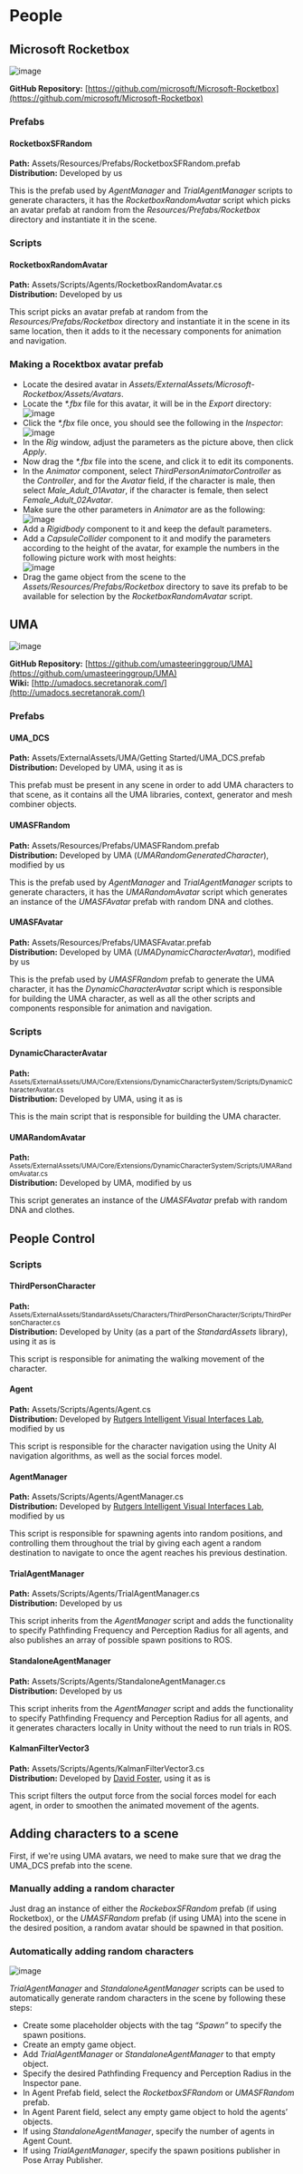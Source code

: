 # People

## Microsoft Rocketbox

![image](images/rocketbox-avatars.png)

**GitHub Repository:** [https://github.com/microsoft/Microsoft-Rocketbox](https://github.com/microsoft/Microsoft-Rocketbox)

### Prefabs

#### RocketboxSFRandom

**Path:** Assets/Resources/Prefabs/RocketboxSFRandom.prefab  
**Distribution:** Developed by us

This is the prefab used by *AgentManager* and *TrialAgentManager* scripts to generate characters, it has the 
*RocketboxRandomAvatar* script which picks an avatar prefab at random from the *Resources/Prefabs/Rocketbox* directory and instantiate it in the scene.

### Scripts

#### RocketboxRandomAvatar

**Path:** Assets/Scripts/Agents/RocketboxRandomAvatar.cs  
**Distribution:** Developed by us

This script picks an avatar prefab at random from the *Resources/Prefabs/Rocketbox* directory and instantiate it in the scene in its same location, then it adds to it the necessary components for animation and navigation.

### Making a Rocektbox avatar prefab

- Locate the desired avatar in *Assets/ExternalAssets/Microsoft-Rocketbox/Assets/Avatars*.
- Locate the *\*.fbx* file for this avatar, it will be in the *Export* directory:  
![image](images/avatar-export-dir.png)
- Click the *\*.fbx* file once, you should see the following in the *Inspector*:  
![image](images/fbx-file-inspector.png)
- In the *Rig* window, adjust the parameters as the picture above, then click *Apply*.
- Now drag the *\*.fbx* file into the scene, and click it to edit its components.
- In the *Animator* component, select *ThirdPersonAnimatorController* as the *Controller*, and for the *Avatar* field, if the character is male, then select *Male_Adult_01Avatar*, if the character is female, then select *Female_Adult_02Avatar*.
- Make sure the other parameters in *Animator* are as the following:  
![image](images/animator-inspector.png)
- Add a *Rigidbody* component to it and keep the default parameters.
- Add a *CapsuleCollider* component to it and modify the parameters according to the height of the avatar, for example the numbers in the following picture work with most heights:  
![image](images/capsule-inspector.png)
- Drag the game object from the scene to the *Assets/Resources/Prefabs/Rocketbox* directory to save its prefab to be available for selection by the *RocketboxRandomAvatar* script.




## UMA

![image](images/uma-avatars.png)

**GitHub Repository:** [https://github.com/umasteeringgroup/UMA](https://github.com/umasteeringgroup/UMA)  
**Wiki:** [http://umadocs.secretanorak.com/](http://umadocs.secretanorak.com/)

### Prefabs

#### UMA_DCS

**Path:** Assets/ExternalAssets/UMA/Getting Started/UMA_DCS.prefab  
**Distribution:** Developed by UMA, using it as is

This prefab must be present in any scene in order to add UMA characters to that scene, as it contains all the UMA libraries, context, generator and mesh combiner objects.

#### UMASFRandom

**Path:** Assets/Resources/Prefabs/UMASFRandom.prefab  
**Distribution:** Developed by UMA (*UMARandomGeneratedCharacter*), modified by us

This is the prefab used by *AgentManager* and *TrialAgentManager* scripts to generate characters, it has the *UMARandomAvatar* script which generates an instance of the *UMASFAvatar* prefab with random DNA and clothes.

#### UMASFAvatar

**Path:** Assets/Resources/Prefabs/UMASFAvatar.prefab  
**Distribution:** Developed by UMA (*UMADynamicCharacterAvatar*), modified by us

This is the prefab used by *UMASFRandom* prefab to generate the UMA character, it has the *DynamicCharacterAvatar* script which is responsible for building the UMA character, as well as all the other scripts and components responsible for animation and navigation.

### Scripts

#### DynamicCharacterAvatar

**Path:** <small>Assets/ExternalAssets/UMA/Core/Extensions/DynamicCharacterSystem/Scripts/DynamicCharacterAvatar.cs</small>  
**Distribution:** Developed by UMA, using it as is

This is the main script that is responsible for building the UMA character.

#### UMARandomAvatar

**Path:** <small>Assets/ExternalAssets/UMA/Core/Extensions/DynamicCharacterSystem/Scripts/UMARandomAvatar.cs</small>  
**Distribution:** Developed by UMA, modified by us

This script generates an instance of the *UMASFAvatar* prefab with random DNA and clothes.



## People Control

### Scripts

#### ThirdPersonCharacter

**Path:** <small>Assets/ExternalAssets/StandardAssets/Characters/ThirdPersonCharacter/Scripts/ThirdPersonCharacter.cs</small>  
**Distribution:** Developed by Unity (as a part of the *StandardAssets* library), using it as is

This script is responsible for animating the walking movement of the character.

#### Agent

**Path:** Assets/Scripts/Agents/Agent.cs  
**Distribution:** Developed by [Rutgers Intelligent Visual Interfaces Lab](https://ivi.cs.rutgers.edu/), modified by us

This script is responsible for the character navigation using the Unity AI navigation algorithms, as well as the social forces model.

#### AgentManager

**Path:** Assets/Scripts/Agents/AgentManager.cs  
**Distribution:** Developed by [Rutgers Intelligent Visual Interfaces Lab](https://ivi.cs.rutgers.edu/), modified by us

This script is responsible for spawning agents into random positions, and controlling them throughout the trial by giving each agent a random destination to navigate to once the agent reaches his previous destination.

#### TrialAgentManager

**Path:** Assets/Scripts/Agents/TrialAgentManager.cs  
**Distribution:** Developed by us

This script inherits from the *AgentManager* script and adds the functionality to specify Pathfinding Frequency and Perception Radius for all agents, and also publishes an array of possible spawn positions to ROS.

#### StandaloneAgentManager

**Path:** Assets/Scripts/Agents/StandaloneAgentManager.cs  
**Distribution:** Developed by us

This script inherits from the *AgentManager* script and adds the functionality to specify Pathfinding Frequency and Perception Radius for all agents, and it generates characters locally in Unity without the need to run trials in ROS.

#### KalmanFilterVector3

**Path:** Assets/Scripts/Agents/KalmanFilterVector3.cs  
**Distribution:** Developed by [David Foster](https://gist.github.com/davidfoster/48acce6c13e5f7f247dc5d5909dce349), using it as is

This script filters the output force from the social forces model for each agent, in order to smoothen the animated movement of the agents.



## Adding characters to a scene

First, if we're using UMA avatars, we need to make sure that we drag the UMA_DCS prefab into the scene.

### Manually adding a random character

Just drag an instance of either the *RockeboxSFRandom* prefab (if using Rocketbox), or the *UMASFRandom* prefab (if using UMA) into the scene in the desired position, a random avatar should be spawned in that position.

### Automatically adding random characters

![image](images/agent-manager-inspector.png)

*TrialAgentManager* and *StandaloneAgentManager* scripts can be used to automatically generate random characters in the scene by following these steps:

- Create some placeholder objects with the tag *“Spawn”* to specify the spawn positions.
- Create an empty game object.
- Add *TrialAgentManager* or *StandaloneAgentManager* to that empty object.
- Specify the desired Pathfinding Frequency and Perception Radius in the Inspector pane.
- In Agent Prefab field, select the *RocketboxSFRandom* or *UMASFRandom* prefab.
- In Agent Parent field, select any empty game object to hold the agents’ objects.
- If using *StandaloneAgentManager*, specify the number of agents in Agent Count.
- If using *TrialAgentManager*, specify the spawn positions publisher in Pose Array Publisher.